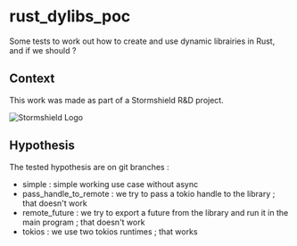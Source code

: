 # rust_dylibs_poc

Some tests to work out how to create and use dynamic librairies in Rust, and if we should ?

## Context

This work was made as part of a Stormshield R&D project.

![Stormshield Logo](https://www.stormshield.com/wp-content/uploads/stormshield-logo.png)

## Hypothesis

The tested hypothesis are on git branches :
- simple : simple working use case without async
- pass_handle_to_remote : we try to pass a tokio handle to the library ; that doesn't work
- remote_future : we try to export a future from the library and run it in the main program ; that doesn't work
- tokios : we use two tokios runtimes ; that works